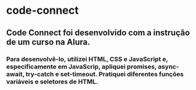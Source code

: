 # code-connect
## Code Connect foi desenvolvido com a instrução de um curso na Alura. 
### Para desenvolvê-lo, utilizei HTML, CSS e JavaScript e, especificamente em JavaScrip, apliquei promises, async-await, try-catch e set-timeout. Pratiquei diferentes funções variáveis e seletores de HTML.
